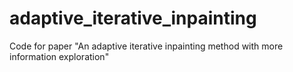 # adaptive_iterative_inpainting
Code for paper "An adaptive iterative inpainting method with more information exploration"
